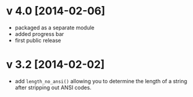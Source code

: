 v 4.0 [2014-02-06]
==================
 - packaged as a separate module
 - added progress bar
 - first public release
 
v 3.2 [2014-02-02]
==================
 - add `length_no_ansi()` allowing you to determine the length of a string
     after stripping out ANSI codes.